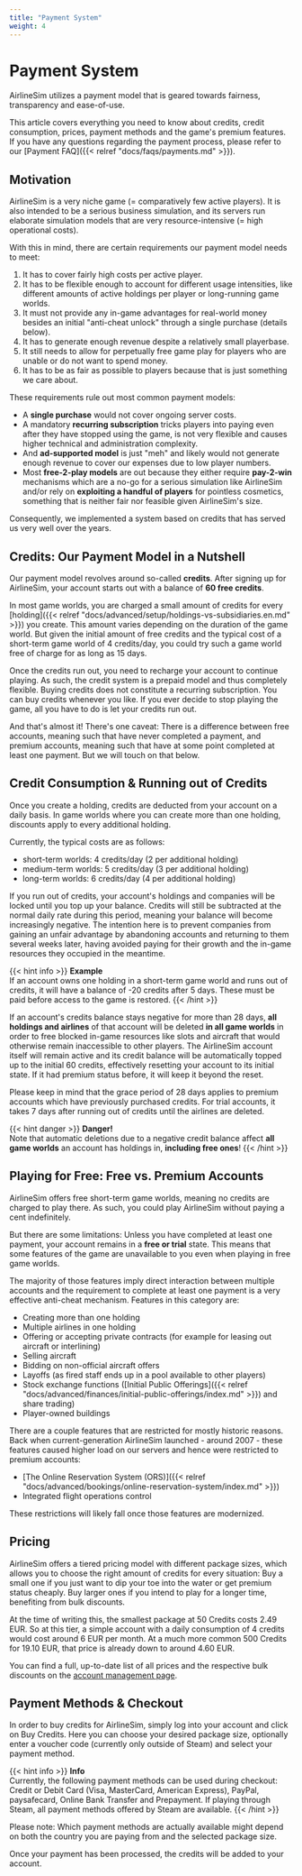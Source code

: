 ```yaml
---
title: "Payment System"
weight: 4
---
```


# Payment System

AirlineSim utilizes a payment model that is geared towards fairness, transparency and ease-of-use.

This article covers everything you need to know about credits, credit consumption, prices, payment methods and the game's premium features. If you have any questions regarding the payment process, please refer to our [Payment FAQ]({{< relref "docs/faqs/payments.md" >}}).

## Motivation

AirlineSim is a very niche game (= comparatively few active players). It is also intended to be a serious business simulation, and its servers run elaborate simulation models that are very resource-intensive (= high operational costs). 

With this in mind, there are certain requirements our payment model needs to meet:

1. It has to cover fairly high costs per active player.
2. It has to be flexible enough to account for different usage intensities, like different amounts of active holdings per player or long-running game worlds.
3. It must not provide any in-game advantages for real-world money besides an initial "anti-cheat unlock" through a single purchase (details below).
4. It has to generate enough revenue despite a relatively small playerbase.
5. It still needs to allow for perpetually free game play for players who are unable or do not want to spend money.
6. It has to be as fair as possible to players because that is just something we care about.

These requirements rule out most common payment models:

- A **single purchase** would not cover ongoing server costs.
- A mandatory **recurring subscription** tricks players into paying even after they have stopped using the game, is not very flexible and causes higher technical and administration complexity.
- And **ad-supported model** is just "meh" and likely would not generate enough revenue to cover our expenses due to low player numbers.
- Most **free-2-play models** are out because they either require **pay-2-win** mechanisms which are a no-go for a serious simulation like AirlineSim and/or rely on **exploiting a handful of players** for pointless cosmetics, something that is neither fair nor feasible given AirlineSim's size.

Consequently, we implemented a system based on credits that has served us very well over the years.

## Credits: Our Payment Model in a Nutshell

Our payment model revolves around so-called **credits**. After signing up for AirlineSim, your account starts out with a balance of **60 free credits**.

In most game worlds, you are charged a small amount of credits for every [holding]({{< relref "docs/advanced/setup/holdings-vs-subsidiaries.en.md" >}}) you create. This amount varies depending on the duration of the game world. But given the initial amount of free credits and the typical cost of a short-term game world of 4 credits/day, you could try such a game world free of charge for as long as 15 days.

Once the credits run out, you need to recharge your account to continue playing. As such, the credit system is a prepaid model and thus completely flexible. Buying credits does not constitute a recurring subscription. You can buy credits whenever you like. If you ever decide to stop playing the game, all you have to do is let your credits run out.

And that's almost it! There's one caveat: There is a difference between free accounts, meaning such that have never completed a payment, and premium accounts, meaning such that have at some point completed at least one payment. But we will touch on that below.

## Credit Consumption & Running out of Credits

Once you create a holding, credits are deducted from your account on a daily basis. In game worlds where you can create more than one holding, discounts apply to every additional holding.

Currently, the typical costs are as follows:
* short-term worlds: 4 credits/day (2 per additional holding)
* medium-term worlds: 5 credits/day (3 per additional holding)
* long-term worlds: 6 credits/day (4 per additional holding)

If you run out of credits, your account's holdings and companies will be locked until you top up your balance. Credits will still be subtracted at the normal daily rate during this period, meaning your balance will become increasingly negative. The intention here is to prevent companies from gaining an unfair advantage by abandoning accounts and returning to them several weeks later, having avoided paying for their growth and the in-game resources they occupied in the meantime.

{{< hint info >}}
**Example**  
If an account owns one holding in a short-term game world and runs out of credits, it will have a balance of -20 credits after 5 days. These must be paid before access to the game is restored.
{{< /hint >}}

If an account's credits balance stays negative for more than 28 days, **all holdings and airlines** of that account will be deleted **in all game worlds** in order to free blocked in-game resources like slots and aircraft that would otherwise remain inaccessible to other players. The AirlineSim account itself will remain active and its credit balance will be automatically topped up to the initial 60 credits, effectively resetting your account to its initial state. If it had premium status before, it will keep it beyond the reset. 

Please keep in mind that the grace period of 28 days applies to premium accounts which have previously purchased credits. For trial accounts, it takes 7 days after running out of credits until the airlines are deleted.

{{< hint danger >}}
**Danger!**  
Note that automatic deletions due to a negative credit balance affect **all game worlds** an account has holdings in, **including free ones**!
{{< /hint >}}

## Playing for Free: Free vs. Premium Accounts

AirlineSim offers free short-term game worlds, meaning no credits are charged to play there. As such, you could play AirlineSim without paying a cent indefinitely. 

But there are some limitations: Unless you have completed at least one payment, your account remains in a **free or trial** state. This means that some features of the game are unavailable to you even when playing in free game worlds.

The majority of those features imply direct interaction between multiple accounts and the requirement to complete at least one payment is a very effective anti-cheat mechanism. Features in this category are:

* Creating more than one holding
* Multiple airlines in one holding
* Offering or accepting private contracts (for example for leasing out aircraft or interlining)
* Selling aircraft
* Bidding on non-official aircraft offers
* Layoffs (as fired staff ends up in a pool available to other players)
* Stock exchange functions ([Initial Public Offerings]({{< relref "docs/advanced/finances/initial-public-offerings/index.md" >}}) and share trading)
* Player-owned buildings

There are a couple features that are restricted for mostly historic reasons. Back when current-generation AirlineSim launched - around 2007 - these features caused higher load on our servers and hence were restricted to premium accounts:

* [The Online Reservation System (ORS)]({{< relref "docs/advanced/bookings/online-reservation-system/index.md" >}})
* Integrated flight operations control

These restrictions will likely fall once those features are modernized.

## Pricing

AirlineSim offers a tiered pricing model with different package sizes, which allows you to choose the right amount of credits for every situation: Buy a small one if you just want to dip your toe into the water or get premium status cheaply. Buy larger ones if you intend to play for a longer time, benefiting from bulk discounts.

At the time of writing this, the smallest package at 50 Credits costs 2.49 EUR. So at this tier, a simple account with a daily consumption of 4 credits would cost around 6 EUR per month. At a much more common 500 Credits for 19.10 EUR, that price is already down to around 4.60 EUR.

You can find a full, up-to-date list of all prices and the respective bulk discounts on the [account management page](https://accounts.airlinesim.aero/account/credits).

## Payment Methods & Checkout

In order to buy credits for AirlineSim, simply log into your account and click on Buy Credits. Here you can choose your desired package size, optionally enter a voucher code (currently only outside of Steam) and select your payment method.

{{< hint info >}}
**Info**  
Currently, the following payment methods can be used during checkout: Credit or Debit Card (Visa, MasterCard, American Express), PayPal, paysafecard, Online Bank Transfer and Prepayment. If playing through Steam, all payment methods offered by Steam are available.
{{< /hint >}}

Please note: Which payment methods are actually available might depend on both the country you are paying from and the selected package size.

Once your payment has been processed, the credits will be added to your account.
